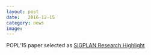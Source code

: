 ```yaml
---
layout: post
date:   2016-12-15
category: news
image: 
---
```


POPL'15 paper selected as [SIGPLAN Research Highlight](http://www.sigplan.org/Highlights/Papers/)